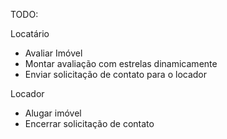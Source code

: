 TODO:

Locatário

- Avaliar Imóvel
- Montar avaliação com estrelas dinamicamente
- Enviar solicitação de contato para o locador

Locador

- Alugar imóvel
- Encerrar solicitação de contato
